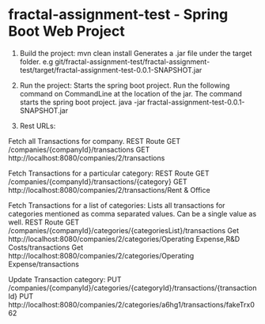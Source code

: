 # fractal-assignment-test - Spring Boot Web Project

1. Build the project:
mvn clean install
Generates a .jar file under the target folder.
e.g git/fractal-assignment-test/fractal-assignment-test/target/fractal-assignment-test-0.0.1-SNAPSHOT.jar

2. Run the project: Starts the spring boot project.
Run the following command on CommandLine at the location of the jar. The command starts the spring boot project.
java -jar fractal-assignment-test-0.0.1-SNAPSHOT.jar

3. Rest URLs:

Fetch all Transactions for company.
REST Route GET /companies/{companyId}/transactions
GET http://localhost:8080/companies/2/transactions

Fetch Transactions for a particular category:
REST Route GET /companies/{companyId}/transactions/{category}
GET http://localhost:8080/companies/2/transactions/Rent & Office 

Fetch Transactions for a list of categories: Lists all transactions for categories mentioned as comma separated values. Can be a single value as well.
REST Route GET /companies/{companyId}/categories/{categoriesList}/transactions
Get http://localhost:8080/companies/2/categories/Operating Expense,R&D Costs/transactions
Get http://localhost:8080/companies/2/categories/Operating Expense/transactions

Update Transaction category:
PUT /companies/{companyId}/categories/{categoryId}/transactions/{transactionId}
PUT http://localhost:8080/companies/2/categories/a6hg1/transactions/fakeTrx062

